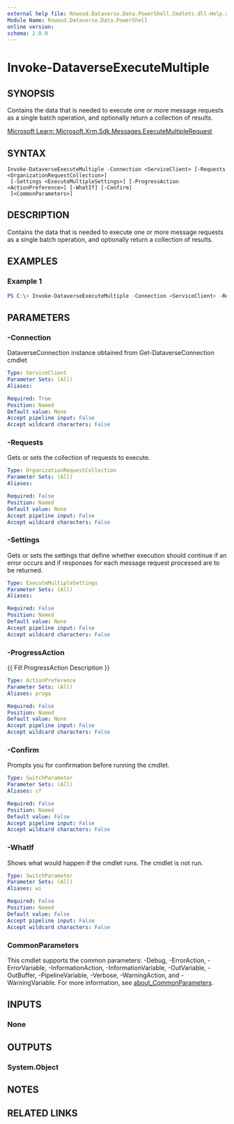```yaml
---
external help file: Rnwood.Dataverse.Data.PowerShell.Cmdlets.dll-Help.xml
Module Name: Rnwood.Dataverse.Data.PowerShell
online version:
schema: 2.0.0
---
```


# Invoke-DataverseExecuteMultiple

## SYNOPSIS
Contains the data that is needed to execute one or more message requests as a single batch operation, and optionally return a collection of results.

[Microsoft Learn: Microsoft.Xrm.Sdk.Messages.ExecuteMultipleRequest](https://learn.microsoft.com/dotnet/api/Microsoft.Xrm.Sdk.Messages.ExecuteMultipleRequest)

## SYNTAX

```
Invoke-DataverseExecuteMultiple -Connection <ServiceClient> [-Requests <OrganizationRequestCollection>]
 [-Settings <ExecuteMultipleSettings>] [-ProgressAction <ActionPreference>] [-WhatIf] [-Confirm]
 [<CommonParameters>]
```

## DESCRIPTION
Contains the data that is needed to execute one or more message requests as a single batch operation, and optionally return a collection of results.

## EXAMPLES

### Example 1
```powershell
PS C:\> Invoke-DataverseExecuteMultiple -Connection <ServiceClient> -Requests <OrganizationRequestCollection> -Settings <ExecuteMultipleSettings>
```

## PARAMETERS

### -Connection
DataverseConnection instance obtained from Get-DataverseConnection cmdlet

```yaml
Type: ServiceClient
Parameter Sets: (All)
Aliases:

Required: True
Position: Named
Default value: None
Accept pipeline input: False
Accept wildcard characters: False
```

### -Requests
Gets or sets the collection of requests to execute.

```yaml
Type: OrganizationRequestCollection
Parameter Sets: (All)
Aliases:

Required: False
Position: Named
Default value: None
Accept pipeline input: False
Accept wildcard characters: False
```

### -Settings
Gets or sets the settings that define whether execution should continue if an error occurs and if responses for each message request processed are to be returned.

```yaml
Type: ExecuteMultipleSettings
Parameter Sets: (All)
Aliases:

Required: False
Position: Named
Default value: None
Accept pipeline input: False
Accept wildcard characters: False
```

### -ProgressAction
{{ Fill ProgressAction Description }}

```yaml
Type: ActionPreference
Parameter Sets: (All)
Aliases: proga

Required: False
Position: Named
Default value: None
Accept pipeline input: False
Accept wildcard characters: False
```

### -Confirm
Prompts you for confirmation before running the cmdlet.

```yaml
Type: SwitchParameter
Parameter Sets: (All)
Aliases: cf

Required: False
Position: Named
Default value: False
Accept pipeline input: False
Accept wildcard characters: False
```

### -WhatIf
Shows what would happen if the cmdlet runs. The cmdlet is not run.

```yaml
Type: SwitchParameter
Parameter Sets: (All)
Aliases: wi

Required: False
Position: Named
Default value: False
Accept pipeline input: False
Accept wildcard characters: False
```

### CommonParameters
This cmdlet supports the common parameters: -Debug, -ErrorAction, -ErrorVariable, -InformationAction, -InformationVariable, -OutVariable, -OutBuffer, -PipelineVariable, -Verbose, -WarningAction, and -WarningVariable. For more information, see [about_CommonParameters](http://go.microsoft.com/fwlink/?LinkID=113216).

## INPUTS

### None
## OUTPUTS

### System.Object
## NOTES

## RELATED LINKS
